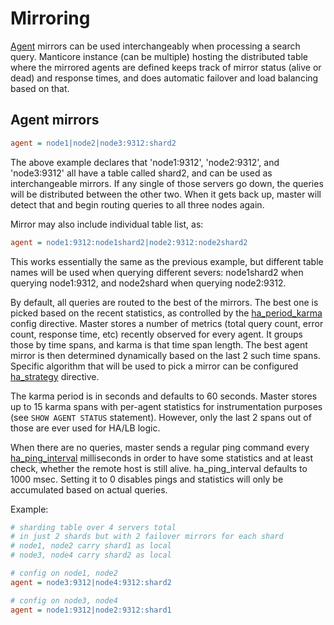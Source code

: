 # Mirroring

[Agent](../../Creating_a_table/Creating_a_distributed_table/Remote_tables.md#agent) mirrors can be used interchangeably when processing a search query. Manticore instance (can be multiple) hosting the distributed table where the mirrored agents are defined keeps track of mirror status (alive or dead) and response times, and does automatic failover and load balancing based on that.

## Agent mirrors

```ini
agent = node1|node2|node3:9312:shard2
```

The above example declares that 'node1:9312', 'node2:9312', and 'node3:9312' all have a table called shard2, and can be used as interchangeable mirrors. If any single of those servers go down, the queries will be distributed between the other two. When it gets back up, master will detect that and begin routing queries to all three nodes again.

Mirror may also include individual table list, as:

```ini
agent = node1:9312:node1shard2|node2:9312:node2shard2
```

This works essentially the same as the previous example, but different table names will be used when querying different severs: node1shard2 when querying node1:9312, and node2shard when querying node2:9312.

By default, all queries are routed to the best of the mirrors. The best one is picked based on the recent statistics, as controlled by the [ha_period_karma](../../Server_settings/Searchd.md#ha_period_karma) config directive. Master stores a number of metrics (total query count, error count, response time, etc) recently observed for every agent. It groups those by time spans, and karma is that time span length. The best agent mirror is then determined dynamically based on the last 2 such time spans. Specific algorithm that will be used to pick a mirror can be configured [ha_strategy](../../Creating_a_cluster/Remote_nodes/Load_balancing.md#ha_strategy) directive.

The karma period is in seconds and defaults to 60 seconds. Master stores up to 15 karma spans with per-agent statistics for instrumentation purposes (see `SHOW AGENT STATUS` statement). However, only the last 2 spans out of those are ever used for HA/LB logic.

When there are no queries, master sends a regular ping command every [ha_ping_interval](../../Creating_a_cluster/Remote_nodes/Load_balancing.md#ha_ping_interval) milliseconds in order to have some statistics and at least check, whether the remote host is still alive. ha_ping_interval defaults to 1000 msec. Setting it to 0 disables pings and statistics will only be accumulated based on actual queries.

Example:

```ini
# sharding table over 4 servers total
# in just 2 shards but with 2 failover mirrors for each shard
# node1, node2 carry shard1 as local
# node3, node4 carry shard2 as local

# config on node1, node2
agent = node3:9312|node4:9312:shard2

# config on node3, node4
agent = node1:9312|node2:9312:shard1
```
